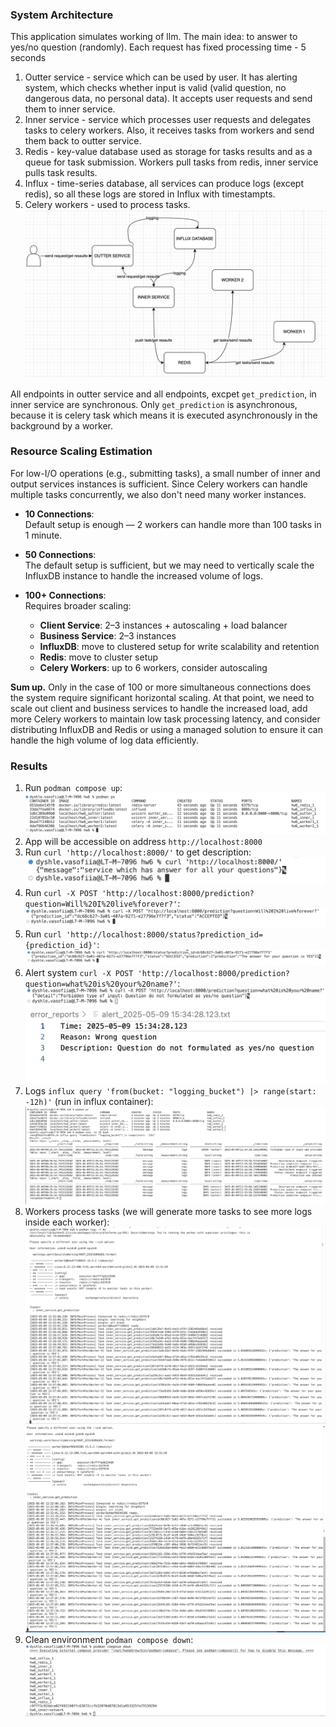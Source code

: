 ### System Architecture
This application simulates working of llm. The main idea: to answer to yes/no question (randomly). Each request has fixed processing time - 5 seconds

1. Outter service - service which can be used by user. It has alerting system, which checks whether input is valid (valid question, no dangerous data, no personal data). It accepts user requests and send them to inner service.
2. Inner service - service which processes user requests and delegates tasks to celery workers. Also, it receives tasks from workers and send them back to outter service.
3. Redis - key-value database used as storage for tasks results and as a queue for task submission. Workers pull tasks from redis, inner service pulls task results.
4. Influx - time-series database, all services can produce logs (except redis), so all these logs are stored in Influx with timestampts.
5. Celery workers - used to process tasks.
![overview](/img/overview.png)

All endpoints in outter service and all endpoints, excpet ```get_prediction```, in inner service are synchronous. Only ```get_prediction``` is asynchronous, because it is celery task which means it is executed asynchronously in the background by a worker.

### Resource Scaling Estimation
For low-I/O operations (e.g., submitting tasks), a small number of inner and output services instances is sufficient. Since Celery workers can handle multiple tasks concurrently, we also don't need many worker instances.

- **10 Connections**:  
    Default setup is enough — 2 workers can handle more than 100 tasks in 1 minute.

- **50 Connections**:  
    The default setup is sufficient, but we may need to vertically scale the InfluxDB instance to handle the increased volume of logs.

- **100+ Connections**:  
    Requires broader scaling:  
    - **Client Service**: 2–3 instances + autoscaling + load balancer  
    - **Business Service**: 2–3 instances 
    - **InfluxDB**: move to clustered setup for write scalability and retention
    - **Redis**: move to cluster setup
    - **Celery Workers**: up to 6 workers, consider autoscaling

**Sum up.** Only in the case of 100 or more simultaneous connections does the system require significant horizontal scaling. At that point, we need to scale out client and business services to handle the increased load, add more Celery workers to maintain low task processing latency, and consider distributing InfluxDB and Redis or using a managed solution to ensure it can handle the high volume of log data efficiently.

### Results
1. Run ```podman compose up```:
![run](/img/run.png)
2. App will be accessible on address ```http://localhost:8000```
3. Run ```curl 'http://localhost:8000/'``` to get description:
![desc](/img/desc.png)
4. Run ```curl -X POST 'http://localhost:8000/prediction?question=Will%20I%20live%forever?'```:
![pred](/img/pred.png)
5. Run ```curl 'http://localhost:8000/status?prediction_id={prediction_id}'```:
![status](/img/status.png)
6. Alert system ```curl -X POST 'http://localhost:8000/prediction?question=what%20is%20your%20name?'```:
![alert](/img/alert.png)
![file](/img/alert_file.png)
7. Logs ```influx query 'from(bucket: "logging_bucket") |> range(start: -12h)'``` (run in influx container):
![logs](/img/logs.png)
8. Workers process tasks (we will generate more tasks to see more logs inside each worker):
![worker](/img/worker1.png)
![worker](/img/worker2.png)
9. Clean environment ```podman compose down```:
![end](/img/end.png)